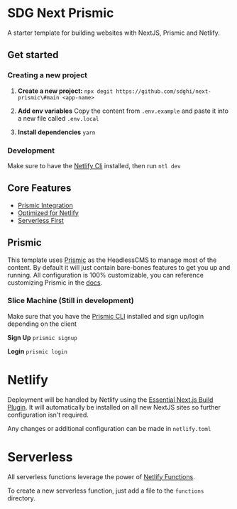 # SDG Next Prismic

A starter template for building websites with NextJS, Prismic and Netlify.

## Get started

### Creating a new project

1. **Create a new project:**
   `npx degit https://github.com/sdghi/next-prismic\#main <app-name>`

2. **Add env variables**
   Copy the content from `.env.example` and paste it into a new file called `.env.local`

3. **Install dependencies**
   `yarn`

### Development

Make sure to have the [Netlify Cli](https://docs.netlify.com/cli/get-started/) installed, then run `ntl dev`

## Core Features

-   [Prismic Integration](#prismic)
-   [Optimized for Netlify](#netlify)
-   [Serverless First](#serverless)

## Prismic

This template uses [Prismic](https://prismic.io) as the HeadlessCMS to manage most of the content. By default it will just contain bare-bones features to get you up and running. All configuration is 100% customizable, you can reference customizing Prismic in the [docs](https://prismic.io/docs/technologies/integrating-with-an-existing-project-javascript).

### Slice Machine (Still in development)

Make sure that you have the [Prismic CLI](https://prismic.io/docs/technologies/install-the-prismic-cli-nextjs) installed and sign up/login depending on the client

**Sign Up**
`prismic signup`

**Login**
`prismic login`

# Netlify

Deployment will be handled by Netlify using the [Essential Next.js Build Plugin](https://github.com/netlify/netlify-plugin-nextjs). It will automatically be installed on all new NextJS sites so further configuration isn't required.

Any changes or additional configuration can be made in `netlify.toml`

# Serverless

All serverless functions leverage the power of [Netlify Functions](https://docs.netlify.com/functions/overview/?_ga=2.2220336.1445006700.1616317028-19928415.1598998957).

To create a new serverless function, just add a file to the `functions` directory.
